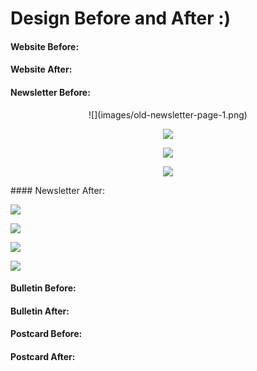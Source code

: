 # Design Before and After :)

#### Website Before:

#### Website After:

#### Newsletter Before:
<center>
![](images/old-newsletter-page-1.png)

![](images/old-newsletter-page-2.png)

![](images/old-newsletter-page-3.png)

![](images/old-newsletter-page-4.png)
</center>
#### Newsletter After:

![](images/new-newsletter-page-1.png)

![](images/new-newsletter-page-2.png)

![](images/new-newsletter-page-3.png)

![](images/new-newsletter-page-4.png)

#### Bulletin Before:

#### Bulletin After:

#### Postcard Before:

#### Postcard After: